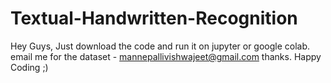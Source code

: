 # Textual-Handwritten-Recognition

Hey Guys, Just download the code and run it on jupyter or google colab.
email me for the dataset - mannepallivishwajeet@gmail.com
thanks.
Happy Coding ;)
